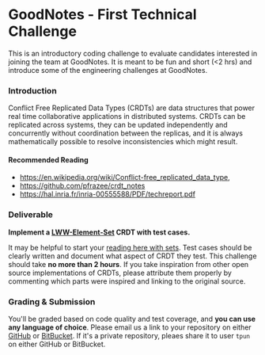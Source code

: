 GoodNotes - First Technical Challenge
===
This is an introductory coding challenge to evaluate candidates interested in joining the team at GoodNotes. It is meant to be fun and short (<2 hrs) and introduce some of the engineering challenges at GoodNotes.

### Introduction

Conflict Free Replicated Data Types (CRDTs) are data structures that power real time collaborative applications in distributed systems. CRDTs can be replicated across systems, they can be updated independently and concurrently without coordination between the replicas, and it is always mathematically possible to resolve inconsistencies which might result.

#### Recommended Reading
- https://en.wikipedia.org/wiki/Conflict-free_replicated_data_type, 
- https://github.com/pfrazee/crdt_notes
- https://hal.inria.fr/inria-00555588/PDF/techreport.pdf

### Deliverable
**Implement a [LWW-Element-Set](https://en.wikipedia.org/wiki/Conflict-free_replicated_data_type#LWW-Element-Set_(Last-Write-Wins-Element-Set)) CRDT with test cases.** 

It may be helpful to start your [reading here with sets](https://github.com/pfrazee/crdt_notes#sets). Test cases should be clearly written and document what aspect of CRDT they test. This challenge should take **no more than 2 hours**. If you take inspiration from other open source implementations of CRDTs, please attribute them properly by commenting which parts were inspired and linking to the original source.

### Grading & Submission
You'll be graded based on code quality and test coverage, and **you can use any language of choice**. Please email us a link to your repository on either [GitHub](github.com) or [BitBucket](bitbucket.com). If it's a private repository, pleaes share it to user `tpun` on either GitHub or BitBucket.